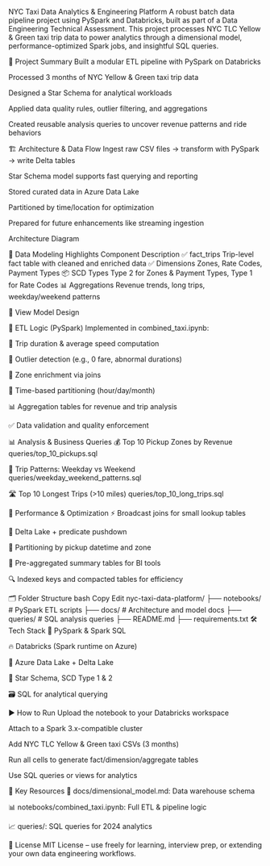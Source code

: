 NYC Taxi Data Analytics & Engineering Platform
A robust batch data pipeline project using PySpark and Databricks, built as part of a Data Engineering Technical Assessment. This project processes NYC TLC Yellow & Green taxi trip data to power analytics through a dimensional model, performance-optimized Spark jobs, and insightful SQL queries.

🧭 Project Summary
 Built a modular ETL pipeline with PySpark on Databricks

 Processed 3 months of NYC Yellow & Green taxi trip data

 Designed a Star Schema for analytical workloads

 Applied data quality rules, outlier filtering, and aggregations

 Created reusable analysis queries to uncover revenue patterns and ride behaviors

🏗️ Architecture & Data Flow
Ingest raw CSV files → transform with PySpark → write Delta tables

Star Schema model supports fast querying and reporting

Stored curated data in Azure Data Lake

Partitioned by time/location for optimization

Prepared for future enhancements like streaming ingestion

 Architecture Diagram

🧠 Data Modeling Highlights
Component	Description
✅ fact_trips	Trip-level fact table with cleaned and enriched data
✅ Dimensions	Zones, Rate Codes, Payment Types
📦 SCD Types	Type 2 for Zones & Payment Types, Type 1 for Rate Codes
📊 Aggregations	Revenue trends, long trips, weekday/weekend patterns

📄 View Model Design

🔁 ETL Logic (PySpark)
Implemented in combined_taxi.ipynb:

🧮 Trip duration & average speed computation

🚫 Outlier detection (e.g., 0 fare, abnormal durations)

🔗 Zone enrichment via joins

📆 Time-based partitioning (hour/day/month)

📊 Aggregation tables for revenue and trip analysis

✅ Data validation and quality enforcement

📊 Analysis & Business Queries
💰 Top 10 Pickup Zones by Revenue
queries/top_10_pickups.sql

📅 Trip Patterns: Weekday vs Weekend
queries/weekday_weekend_patterns.sql

🛣️ Top 10 Longest Trips (>10 miles)
queries/top_10_long_trips.sql

🚀 Performance & Optimization
⚡ Broadcast joins for small lookup tables

🧊 Delta Lake + predicate pushdown

🧱 Partitioning by pickup datetime and zone

🧮 Pre-aggregated summary tables for BI tools

🔍 Indexed keys and compacted tables for efficiency

🗂️ Folder Structure
bash
Copy
Edit
nyc-taxi-data-platform/
├── notebooks/              # PySpark ETL scripts
├── docs/                   # Architecture and model docs
├── queries/                # SQL analysis queries
├── README.md
├── requirements.txt
🛠️ Tech Stack
🐍 PySpark & Spark SQL

🔥 Databricks (Spark runtime on Azure)

🌊 Azure Data Lake + Delta Lake

🧱 Star Schema, SCD Type 1 & 2

🗃️ SQL for analytical querying

▶️ How to Run
Upload the notebook to your Databricks workspace

Attach to a Spark 3.x-compatible cluster

Add NYC TLC Yellow & Green taxi CSVs (3 months)

Run all cells to generate fact/dimension/aggregate tables

Use SQL queries or views for analytics

📎 Key Resources
📝 docs/dimensional_model.md: Data warehouse schema

📊 notebooks/combined_taxi.ipynb: Full ETL & pipeline logic

📈 queries/: SQL queries for 2024 analytics

📄 License
MIT License – use freely for learning, interview prep, or extending your own data engineering workflows.

